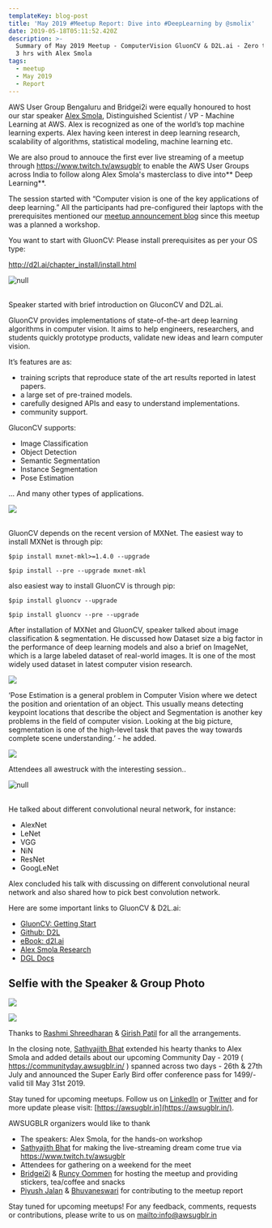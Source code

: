 ```yaml
---
templateKey: blog-post
title: 'May 2019 #Meetup Report: Dive into #DeepLearning by @smolix'
date: 2019-05-18T05:11:52.420Z
description: >-
  Summary of May 2019 Meetup - ComputerVision GluonCV & D2L.ai - Zero to Hero in
  3 hrs with Alex Smola
tags:
  - meetup
  - May 2019
  - Report
---
```

AWS User Group Bengaluru and Bridgei2i were equally honoured to host our star speaker [Alex Smola](https://alex.smola.org/), Distinguished Scientist / VP - Machine Learning at AWS. Alex is recognized as one of the world’s top machine learning experts. Alex having keen interest in deep learning research, scalability of algorithms, statistical modeling, machine learning etc. 

We are also proud to annouce the first ever live streaming of a meetup through <https://www.twitch.tv/awsugblr> to enable the AWS User Groups across India to follow along Alex Smola's masterclass to dive into** Deep Learning**. 

The session started with “Computer vision is one of the key applications of deep learning.” All the participants had pre-configured their laptops with the prerequisites mentioned our [meetup announcement blog](https://www.awsugblr.in/blog/2019-05-03-may-meetup-deep-learning-hands-on-workshop-with-alex-smola/) since this meetup was a planned a workshop.

You want to start with GluonCV: Please install prerequisites as per your OS type:

http://d2l.ai/chapter_install/install.html

![null](/img/alex_for_blog.jpg)

\
Speaker started with brief introduction on GluconCV and D2L.ai. 

GluonCV provides implementations of state-of-the-art deep learning algorithms in computer vision. It aims to help engineers, researchers, and students quickly prototype products, validate new ideas and learn computer vision.

It’s features are as:

* training scripts that reproduce state of the art results reported in latest papers.
* a large set of pre-trained models.
* carefully designed APIs and easy to understand implementations.
* community support.

GluconCV supports:

* Image Classification
* Object Detection
* Semantic Segmentation
* Instance Segmentation
* Pose Estimation 

... And many other types of applications.

![](/img/alex_gv.png)

\
GluonCV depends on the recent version of MXNet. The easiest way to install MXNet is through pip:

```
$pip install mxnet-mkl>=1.4.0 --upgrade
```

```
$pip install --pre --upgrade mxnet-mkl
```

also easiest way to install GluonCV is through pip:

```
$pip install gluoncv --upgrade
```

```
$pip install gluoncv --pre --upgrade
```

After installation of MXNet and GluonCV, speaker talked about image classification & segmentation. He discussed how Dataset size a big factor in the performance of deep learning models and also a brief on ImageNet, which is a large labeled dataset of real-world images. It is one of the most widely used dataset in latest computer vision research. 

![](/img/alex_imgnet.png)

‘Pose Estimation is a general problem in Computer Vision where we detect the position and orientation of an object. This usually means detecting keypoint locations that describe the object and Segmentation is another key problems in the field of computer vision. Looking at the big picture, segmentation is one of the high-level task that paves the way towards complete scene understanding.’ - he added.

![](/img/modelzoo.png)

Attendees all awestruck with the interesting session..

![null](/img/alex_attendees.jpg)

\
He talked about different convolutional neural network, for instance:

* AlexNet
* LeNet
* VGG
* NiN
* ResNet
* GoogLeNet

Alex concluded his talk with discussing on different convolutional neural network and also shared how to pick best convolution network.

Here are some important links to GluonCV & D2L.ai:

* [GluonCV: Getting Start](https://gluon-cv.mxnet.io/)
* [Github: D2L](https://github.com/d2l-ai/d2l-en)
* [eBook: d2l.ai](https://d2l.ai/)
* [Alex Smola Research](http://scholar.google.com.au/citations?user=Tb0ZrYwAAAAJ&hl=en)
* [DGL Docs](https://docs.dgl.ai/)

## Selfie with the Speaker & Group Photo

![](/img/selfie.jpg)

![](/img/group_pic.jpeg)

Thanks to [Rashmi Shreedharan](https://www.linkedin.com/in/rashmis/) & [Girish Patil](https://www.linkedin.com/in/girish-cloud/) for all the arrangements.

In the closing note, [Sathyajith Bhat](https://www.linkedin.com/in/sathyabhat/) extended his hearty thanks to Alex Smola and added details about our upcoming Community Day - 2019 ( <https://communityday.awsugblr.in/> ) spanned across two days - 26th & 27th July  and announced the Super Early Bird offer conference pass for 1499/- valid till May 31st 2019. 

Stay tuned for upcoming meetups. Follow us on [LinkedIn](https://www.linkedin.com/in/awsugblr/) or [Twitter](https://twitter.com/awsugblr) and for more update please visit:  [https://awsugblr.in](https://awsugblr.in/).

AWSUGBLR organizers would like to thank

* The speakers: Alex Smola, for the hands-on workshop
* [Sathyajith Bhat](https://www.linkedin.com/in/sathyabhat/) for making the live-streaming dream come true via <https://www.twitch.tv/awsugblr>
* Attendees for gathering on a weekend for the meet
* [Bridgei2i](https://bridgei2i.com/) & [Runcy Oommen](https://www.linkedin.com/in/runcyoommen/) for hosting the meetup and providing stickers, tea/coffee and snacks
* [Piyush Jalan](https://www.linkedin.com/in/piyush-jalan/) &  [Bhuvaneswari](https://www.linkedin.com/in/bhuvanas/) for contributing to the meetup report

Stay tuned for upcoming meetups! For any feedback, comments, requests or contributions, please write to us on <mailto:info@awsugblr.in>
